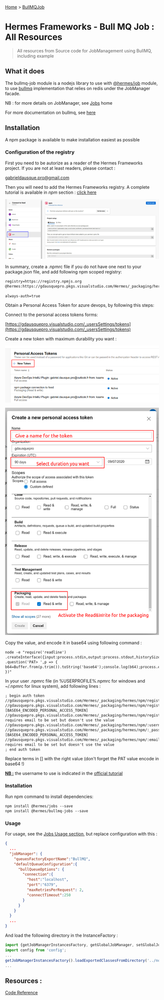 [Home](./Home.md) > [BullMQJob](HomeBullMQJob.md)

# Hermes Frameworks - Bull MQ Job : All Resources
>All resources from Source code for JobManagement using BullMQ, including example 

## What it does

The bullmq-job module is a nodejs library to use with [@hermes/job](HomeJob.md) module, to use [bullmq](https://www.npmjs.com/package/bullmq) implementation that relies on
 redis under the JobManager facade. 

NB : for more details on JobManager, see [Jobs](HomeJob.md) home

For more documentation on bullmq, see [here](https://docs.bullmq.io/)

## Installation

A npm package is available to make installation easiest as possible

### Configuration of the registry

First you need to be autorize as a reader of the Hermes Frameworks project. If you are not at least readers, please contact : 

[gabrieldausque.pro@gmail.com](mailto:gabrieldausque.pro@gmail.com)

Then you will need to add the Hermes Frameworks registry. A complete tutorial is available in *npm* section : [click here](https://gdausquepro.visualstudio.com/Hermes/_packaging?_a=connect&feed=hermes)

![](Images/npm-feed-connect-001.png)

In summary, create a .npmrc file if you do not have one next to your package.json file, and add following npm scoped registry:

```
registry=https://registry.npmjs.org
@hermes:https://gdausquepro.pkgs.visualstudio.com/Hermes/_packaging/hermes/npm/registry/ 

always-auth=true
```   

Obtain a Personal Access Token for azure devops, by following this steps: 

Connect to the personal access tokens forms:

[https://gdausquepro.visualstudio.com/_usersSettings/tokens](https://gdausquepro.visualstudio.com/_usersSettings/tokens)

Create a new token with maximum durability you want : 

![](Images/pat-001.png)

![](Images/pat-002.png)

Copy the value, and encode it in base64 using following command :

 ```
 node -e "require('readline') .createInterface({input:process.stdin,output:process.stdout,historySize:0}) .question('PAT> ',p => { b64=Buffer.from(p.trim()).toString('base64');console.log(b64);process.exit(); })"
 ```

In your user .npmrc file (in %USERPROFILE%\.npmrc for windows and ~/.npmrc for linux system), add following lines :

```
; begin auth token
//gdausquepro.pkgs.visualstudio.com/Hermes/_packaging/hermes/npm/registry/:username=gdausquepro
//gdausquepro.pkgs.visualstudio.com/Hermes/_packaging/hermes/npm/registry/:_password=[BASE64_ENCODED_PERSONAL_ACCESS_TOKEN]
//gdausquepro.pkgs.visualstudio.com/Hermes/_packaging/hermes/npm/registry/:email=npm requires email to be set but doesn't use the value
//gdausquepro.pkgs.visualstudio.com/Hermes/_packaging/hermes/npm/:username=gdausquepro
//gdausquepro.pkgs.visualstudio.com/Hermes/_packaging/hermes/npm/:_password=[BASE64_ENCODED_PERSONAL_ACCESS_TOKEN]
//gdausquepro.pkgs.visualstudio.com/Hermes/_packaging/hermes/npm/:email=npm requires email to be set but doesn't use the value
; end auth token
```

Replace terms in [] with the right value (don't forget the PAT value encode in base64 !)

**<u>NB :</u>** the username to use is indicated in the [official tutorial](https://gdausquepro.visualstudio.com/Hermes/_packaging?_a=connect&feed=hermes)

### Installation 

Run npm command to install dependencies:

```
npm install @hermes/jobs --save
npm install @hermes/bullmq-jobs --save
```

### Usage

For usage, see the [Jobs Usage section](/HomeJob#Usage), but replace configuration with this :

``` json
{
  ...
  "jobManager": {
    "queuesFactoryExportName":"BullMQ",
    "defaultQueueConfiguration":{
      "bullQueueOptions": {
        "connection":{
          "host":"localhost",
          "port":"6379",
          "maxRetriesPerRequest": 2,
          "connectTimeout":250
        }
      }
    }
  }
  ...
}
```

And load the following directory in the InstanceFactory : 


``` ts
import {getJobManagerInstancesFactory, getGlobalJobManager, setGlobalJobManager, JobManager} from '@hermes/jobs';
import config from 'config';
...
getJobManagerInstancesFactory().loadExportedClassesFromDirectory('../node_modules/@hermes/bullmq-jobs/lib');
...
```

## Resources :

[Code Reference](/BullMQJobs/Reference/globals)

